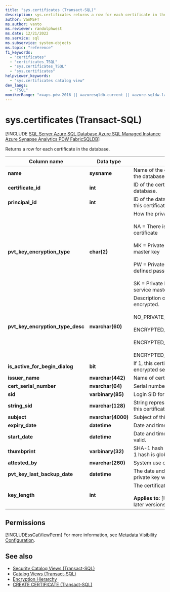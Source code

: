 ```yaml
---
title: "sys.certificates (Transact-SQL)"
description: sys.certificates returns a row for each certificate in the database.
author: VanMSFT
ms.author: vanto
ms.reviewer: randolphwest
ms.date: 12/21/2022
ms.service: sql
ms.subservice: system-objects
ms.topic: "reference"
f1_keywords:
  - "certificates"
  - "certificates_TSQL"
  - "sys.certificates_TSQL"
  - "sys.certificates"
helpviewer_keywords:
  - "sys.certificates catalog view"
dev_langs:
  - "TSQL"
monikerRange: ">=aps-pdw-2016 || =azuresqldb-current || =azure-sqldw-latest || >=sql-server-2016 || >=sql-server-linux-2017 || =azuresqldb-mi-current || =fabric"
---
```

# sys.certificates (Transact-SQL)

[!INCLUDE [SQL Server Azure SQL Database Azure SQL Managed Instance Azure Synapse Analytics PDW FabricSQLDB](../../includes/applies-to-version/sql-asdb-asdbmi-asa-pdw-fabricsqldb.md)]

Returns a row for each certificate in the database.

| Column name | Data type | Description |
| --- | --- | --- |
| **name** | **sysname** | Name of the certificate. Is unique within the database. |
| **certificate_id** | **int** | ID of the certificate. Is unique within the database. |
| **principal_id** | **int** | ID of the database principal that owns this certificate. |
| **pvt_key_encryption_type** | **char(2)** | How the private key is encrypted.<br /><br />NA = There is no private key for the certificate<br /><br />MK = Private key is encrypted by the master key<br /><br />PW = Private key is encrypted by a user-defined password<br /><br />SK = Private key is encrypted by the service master key. |
| **pvt_key_encryption_type_desc** | **nvarchar(60)** | Description of how the private key is encrypted.<br /><br />NO_PRIVATE_KEY<br /><br />ENCRYPTED_BY_MASTER_KEY<br /><br />ENCRYPTED_BY_PASSWORD<br /><br />ENCRYPTED_BY_SERVICE_MASTER_KEY |
| **is_active_for_begin_dialog** | **bit** | If 1, this certificate is used to initiate encrypted service dialogs. |
| **issuer_name** | **nvarchar(442)** | Name of certificate issuer. |
| **cert_serial_number** | **nvarchar(64)** | Serial number of certificate. |
| **sid** | **varbinary(85)** | Login SID for this certificate. |
| **string_sid** | **nvarchar(128)** | String representation of the login SID for this certificate |
| **subject** | **nvarchar(4000)** | Subject of this certificate. |
| **expiry_date** | **datetime** | Date and time when certificate expires. |
| **start_date** | **datetime** | Date and time when certificate becomes valid. |
| **thumbprint** | **varbinary(32)** | SHA-1 hash of the certificate. The SHA-1 hash is globally unique. |
| **attested_by** | **nvarchar(260)** | System use only. |
| **pvt_key_last_backup_date** | **datetime** | The date and time the certificate's private key was last exported. |
| **key_length** | **int** | The certificate's key length.<br /><br />**Applies to:** [!INCLUDE [sssql16-md](../../includes/sssql16-md.md)] and later versions. |

## Permissions

[!INCLUDE[ssCatViewPerm](../../includes/sscatviewperm-md.md)] For more information, see [Metadata Visibility Configuration](../../relational-databases/security/metadata-visibility-configuration.md).

## See also

- [Security Catalog Views (Transact-SQL)](../../relational-databases/system-catalog-views/security-catalog-views-transact-sql.md)
- [Catalog Views (Transact-SQL)](../../relational-databases/system-catalog-views/catalog-views-transact-sql.md)
- [Encryption Hierarchy](../../relational-databases/security/encryption/encryption-hierarchy.md)
- [CREATE CERTIFICATE (Transact-SQL)](../../t-sql/statements/create-certificate-transact-sql.md)
